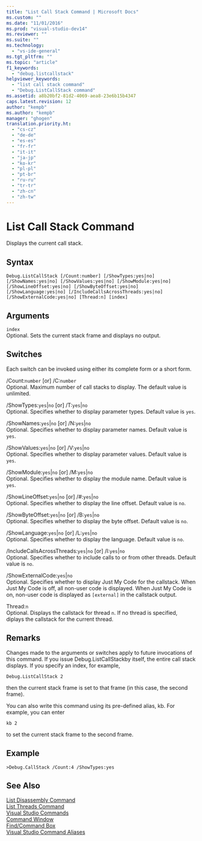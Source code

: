 ```yaml
---
title: "List Call Stack Command | Microsoft Docs"
ms.custom: ""
ms.date: "11/01/2016"
ms.prod: "visual-studio-dev14"
ms.reviewer: ""
ms.suite: ""
ms.technology: 
  - "vs-ide-general"
ms.tgt_pltfrm: ""
ms.topic: "article"
f1_keywords: 
  - "debug.listcallstack"
helpviewer_keywords: 
  - "list call stack command"
  - "Debug.ListCallStack command"
ms.assetid: a8b20bf2-81d2-4069-aea8-23e6b15b4347
caps.latest.revision: 12
author: "kempb"
ms.author: "kempb"
manager: "ghogen"
translation.priority.ht: 
  - "cs-cz"
  - "de-de"
  - "es-es"
  - "fr-fr"
  - "it-it"
  - "ja-jp"
  - "ko-kr"
  - "pl-pl"
  - "pt-br"
  - "ru-ru"
  - "tr-tr"
  - "zh-cn"
  - "zh-tw"
---
```

# List Call Stack Command
Displays the current call stack.  
  
## Syntax  
  
```  
Debug.ListCallStack [/Count:number] [/ShowTypes:yes|no]  
[/ShowNames:yes|no] [/ShowValues:yes|no] [/ShowModule:yes|no]  
[/ShowLineOffset:yes|no] [/ShowByteOffset:yes|no]  
[/ShowLanguage:yes|no] [/IncludeCallsAcrossThreads:yes|no]  
[/ShowExternalCode:yes|no] [Thread:n] [index]  
```  
  
## Arguments  
 `index`  
 Optional. Sets the current stack frame and displays no output.  
  
## Switches  
 Each switch can be invoked using either its complete form or a short form.  
  
 /Count:`number` [or] /C:`number`  
 Optional. Maximum number of call stacks to display. The default value is unlimited.  
  
 /ShowTypes:`yes`&#124;`no` [or] /T:`yes`&#124;`no`  
 Optional. Specifies whether to display parameter types. Default value is `yes`.  
  
 /ShowNames:`yes`&#124;`no` [or] /N:`yes`&#124;`no`  
 Optional. Specifies whether to display parameter names. Default value is `yes`.  
  
 /ShowValues:`yes`&#124;`no` [or] /V:`yes`&#124;`no`  
 Optional. Specifies whether to display parameter values. Default value is `yes`.  
  
 /ShowModule:`yes`&#124;`no` [or] /M:`yes`&#124;`no`  
 Optional. Specifies whether to display the module name. Default value is `yes`.  
  
 /ShowLineOffset:`yes`&#124;`no` [or] /#:`yes`&#124;`no`  
 Optional. Specifies whether to display the line offset. Default value is `no`.  
  
 /ShowByteOffset:`yes`&#124;`no` [or] /B:`yes`&#124;`no`  
 Optional. Specifies whether to display the byte offset. Default value is `no`.  
  
 /ShowLanguage:`yes`&#124;`no` [or] /L:`yes`&#124;`no`  
 Optional. Specifies whether to display the language. Default value is `no`.  
  
 /IncludeCallsAcrossThreads:`yes`&#124;`no` [or] /I:`yes`&#124;`no`  
 Optional. Specifies whether to include calls to or from other threads. Default value is `no`.  
  
 /ShowExternalCode:`yes`&#124;`no`  
 Optional. Specifies whether to display Just My Code for the callstack. When Just My Code is off, all non-user code is displayed. When Just My Code is on, non-user code is displayed as `[external]` in the callstack output.  
  
 Thread:`n`  
 Optional. Displays the callstack for thread `n`. If no thread is specified, diplays the callstack for the current thread.  
  
## Remarks  
 Changes made to the arguments or switches apply to future invocations of this command. If you issue Debug.ListCallStackby itself, the entire call stack displays. If you specify an index, for example,  
  
```  
Debug.ListCallStack 2  
```  
  
 then the current stack frame is set to that frame (in this case, the second frame).  
  
 You can also write this command using its pre-defined alias, kb. For example, you can enter  
  
```  
kb 2  
```  
  
 to set the current stack frame to the second frame.  
  
## Example  
  
```  
>Debug.CallStack /Count:4 /ShowTypes:yes  
```  
  
## See Also  
 [List Disassembly Command](../../ide/reference/list-disassembly-command.md)   
 [List Threads Command](../../ide/reference/list-threads-command.md)   
 [Visual Studio Commands](../../ide/reference/visual-studio-commands.md)   
 [Command Window](../../ide/reference/command-window.md)   
 [Find/Command Box](../../ide/find-command-box.md)   
 [Visual Studio Command Aliases](../../ide/reference/visual-studio-command-aliases.md)